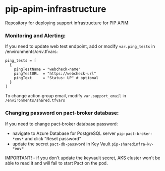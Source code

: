 # pip-apim-infrastructure
Repository for deploying support infrastructure for PIP APIM


### Monitoring and Alerting:
If you need to update web test endpoint, add or modify `var.ping_tests` in /environments/*env*.tfvars:

```
ping_tests = [
  {
    pingTestName = "webcheck-name"
    pingTestURL  = "https://webcheck-url"
    pingText     = "Status: UP" # optional
  }
]
```

To change action group email, modify `var.support_email` in `/environments/shared.tfvars`

### Changing password on pact-broker database:
If you need to change pact-broker database password:
- navigate to Azure Database for PostgreSQL server `pip-pact-broker-*env*` and click "Reset password"
- update the secret `pact-db-password` in Key Vault `pip-sharedinfra-kv-*env*`

IMPORTANT! - if you don't update the keyvault secret, AKS cluster won't be able to read it and will fail to start Pact on the pod.

